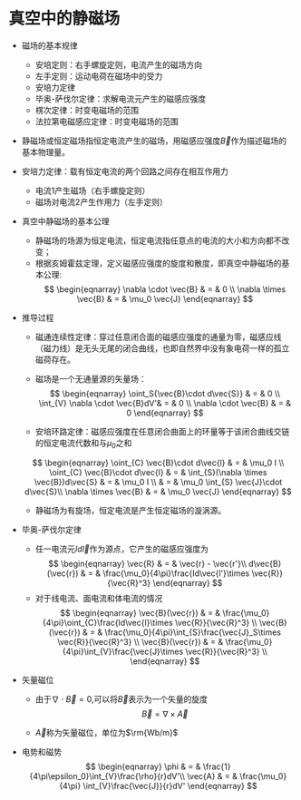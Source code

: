 # 真空中的静磁场



+ 磁场的基本规律
  + 安培定则：右手螺旋定则，电流产生的磁场方向
  + 左手定则：运动电荷在磁场中的受力
  + 安培力定律
  + 毕奥-萨伐尔定律：求解电流元产生的磁感应强度
  + 楞次定律：时变电磁场的范围
  + 法拉第电磁感应定律：时变电磁场的范围


+ 静磁场或恒定磁场指恒定电流产生的磁场，用磁感应强度$\vec{B}$作为描述磁场的基本物理量。


+ 安培力定律：载有恒定电流的两个回路之间存在相互作用力
  + 电流1产生磁场（右手螺旋定则） 
  + 磁场对电流2产生作用力（左手定则）


+ 真空中静磁场的基本公理
  + 静磁场的场源为恒定电流，恒定电流指任意点的电流的大小和方向都不改变；
  + 根据亥姆霍兹定理，定义磁感应强度的旋度和散度，即真空中静磁场的基本公理:
  $$
  \begin{eqnarray}
  \nabla \cdot \vec{B} & = & 0 \\
  \nabla \times \vec{B} & = & \mu_0 \vec{J}
  \end{eqnarray}
  $$


+ 推导过程
  + 磁通连续性定律：穿过任意闭合面的磁感应强度的通量为零，磁感应线（磁力线）是无头无尾的闭合曲线，也即自然界中没有象电荷一样的孤立磁荷存在。
  + 磁场是一个无通量源的矢量场：
  $$
  \begin{eqnarray}
  \oint_S{\vec{B}\cdot d\vec{S}} & = & 0 \\
  \int_{V} \nabla \cdot \vec{B}dV'& = & 0 \\
  \nabla \cdot \vec{B} & = & 0
  \end{eqnarray}
  $$
  
  + 安培环路定律：磁感应强度在任意闭合曲面上的环量等于该闭合曲线交链的恒定电流代数和与$\mu_0$之和
  
    
  $$
  \begin{eqnarray}
  \oint_{C} \vec{B}\cdot d\vec{l} & = & \mu_0 I \\
  \oint_{C} \vec{B}\cdot d\vec{l} & = & \int_{S}(\nabla \times \vec{B})d\vec{S}
  & = & \mu_0 I \\
  & = & \mu_0 \int_{S} \vec{J}\cdot d\vec{S}\\
  \nabla \times \vec{B} & = & \mu_0 \vec{J}
  \end{eqnarray}
  $$
  
  + 静磁场为有旋场，恒定电流是产生恒定磁场的漩涡源。



+ 毕奥-萨伐尔定律
  + 任一电流元$Id\vec{l}$作为源点，它产生的磁感应强度为
  $$
  \begin{eqnarray}
  \vec{R} & = & \vec{r} - \vec{r'}\\
  d\vec{B}(\vec{r}) & = & \frac{\mu_0}{4\pi}\frac{Id\vec{l'}\times \vec{R}}{\vec{R}^3}
  \end{eqnarray}
  $$
  + 对于线电流、面电流和体电流的情况
  $$
  \begin{eqnarray}
  \vec{B}(\vec{r}) & = &  \frac{\mu_0}{4\pi}\oint_{C}\frac{Id\vec{l}\times \vec{R}}{\vec{R}^3} \\
  \vec{B}(\vec{r}) & = &  \frac{\mu_0}{4\pi}\int_{S}\frac{\vec{J}_S\times \vec{R}}{\vec{R}^3} \\
  \vec{B}(\vec{r}) & = &  \frac{\mu_0}{4\pi}\int_{V}\frac{\vec{J}\times \vec{R}}{\vec{R}^3} \\
  \end{eqnarray}
  $$


+ 矢量磁位
  + 由于$\nabla \cdot \vec{B} = 0$,可以将$\vec{B}$表示为一个矢量的旋度
  $$
  \vec{B} = \nabla \times \vec{A}
  $$

  + $\vec{A}$称为矢量磁位，单位为$\rm{Wb/m}$



+ 电势和磁势
$$
\begin{eqnarray}
\phi & = & \frac{1}{4\pi\epsilon_0}\int_{V}\frac{\rho}{r}dV'\\
\vec{A} & = & \frac{\mu_0}{4\pi} \int_{V}\frac{\vec{J}}{r}dV' 
\end{eqnarray}
$$

